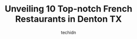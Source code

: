 ---
layout: ampstory
image: https://i0.wp.com/www.depkes.org/wp-content/uploads/2023/06/french-restaurants-0-in-denton-tx-1685819959.jpeg?resize=640,853
author: techidn
featured: false
description: Discover the impressive array of French Restaurants options in Denton TX, where you can find 10 of the largest French Restaurants establishments in the area. From renowned classics to hidden
title: Unveiling 10 Top-notch French Restaurants in Denton TX
cover:
   title: Unveiling 10 Top-notch French Restaurants in Denton TX
   subtitle: Rickpate
   background: https://www.depkes.org/wp-content/uploads/2023/06/french-restaurants-0-in-denton-tx-1685819959.jpeg

pages: 
 - layout: thirds
   top: <h1>#1 Seven Mile Cafe</h1>
   bottom: "<p>Pretty damn good Sunday brunch offerings. From the service, to the food, and atmosphere it was a pretty great dining experience. The negatives were price, wait time and t</p>"
   background: https://www.depkes.org/wp-content/uploads/2023/06/french-restaurants-1-in-denton-tx-1685819959.jpeg
   backgroundblur: true
 - layout: thirds
   top: <h1>#2 Spiral Diner & Bakery</h1>
   bottom: "<p>10/10 experience. Probably one of my favorite vegan restaurants. The service was really really amazing. We were greeted right when we entered and we got to choose our sea</p>"
   background: https://www.depkes.org/wp-content/uploads/2023/06/french-restaurants-2-in-denton-tx-1685819960.jpeg
   cta:
      link: https://www.depkes.org/blog/unveiling-10-top-notch-french-restaurants-in-denton-tx/
      text: Unveiling 10 Top-notch French Restaurants in Denton TX
 - layout: thirds
   top: <h1>#3 Dix Coney Island Denton</h1>
   bottom: "<p>123 N Elm St, Denton, TX 76201, United States</p>"
   background: https://www.depkes.org/wp-content/uploads/2023/06/french-restaurants-3-in-denton-tx-1685819960.jpeg
   cta:
      link: https://www.depkes.org/blog/unveiling-10-top-notch-french-restaurants-in-denton-tx/
      text: Unveiling 10 Top-notch French Restaurants in Denton TX
 - layout: thirds
   top: <h1>#4 Cotton Patch Cafe</h1>
   bottom: "<p>2505 W University Dr Suite 1001, Denton, TX 76201, United States</p>"
   background: https://images.unsplash.com/photo-1615749413727-825b59a857b5?ixlib=rb-4.0.3&ixid=MnwxMjA3fDB8MHxwaG90by1wYWdlfHx8fGVufDB8fHx8&auto=format&fit=crop&w=640&h=853&q=80
   cta:
      link: https://www.depkes.org/blog/unveiling-10-top-notch-french-restaurants-in-denton-tx/
      text: Unveiling 10 Top-notch French Restaurants in Denton TX
 - layout: thirds
   top: <h1>#5 Café Brazil</h1>
   bottom: "<p>501 W University Dr, Denton, TX 76201, United States</p>"
   background: https://images.unsplash.com/photo-1489694553447-4c9339da310d?ixlib=rb-4.0.3&ixid=MnwxMjA3fDB8MHxwaG90by1wYWdlfHx8fGVufDB8fHx8&auto=format&fit=crop&w=640&h=853&q=80
   cta:
      link: https://www.depkes.org/blog/unveiling-10-top-notch-french-restaurants-in-denton-tx/
      text: Unveiling 10 Top-notch French Restaurants in Denton TX
 - layout: thirds
   top: <h1>#6 940s Kitchen & Cocktails</h1>
   bottom: "<p>219 W Oak St, Denton, TX 76201, United States</p>"
   background: https://images.unsplash.com/photo-1553949345-eb786bb3f7ba?ixlib=rb-4.0.3&ixid=MnwxMjA3fDB8MHxwaG90by1wYWdlfHx8fGVufDB8fHx8&auto=format&fit=crop&w=640&h=853&q=80
   cta:
      link: https://www.depkes.org/blog/unveiling-10-top-notch-french-restaurants-in-denton-tx/
      text: Unveiling 10 Top-notch French Restaurants in Denton TX
 - layout: thirds
   top: <h1>#7 North Point Cafe</h1>
   bottom: "<p>2000 W University Dr, Denton, TX 76201, United States</p>"
   background: https://images.unsplash.com/photo-1547366785-564103df7e13?ixlib=rb-4.0.3&ixid=MnwxMjA3fDB8MHxwaG90by1wYWdlfHx8fGVufDB8fHx8&auto=format&fit=crop&w=640&h=853&q=80
   cta:
      link: https://www.depkes.org/blog/unveiling-10-top-notch-french-restaurants-in-denton-tx/
      text: Unveiling 10 Top-notch French Restaurants in Denton TX
 - layout: thirds
   middle: Continue reading...
   background: https://images.unsplash.com/photo-1608501821300-4f99e58bba77?ixlib=rb-4.0.3&ixid=MnwxMjA3fDB8MHxwaG90by1wYWdlfHx8fGVufDB8fHx8&auto=format&fit=crop&w=640&h=853&q=80
   cta:
      link: https://www.depkes.org/blog/unveiling-10-top-notch-french-restaurants-in-denton-tx/
      text: Unveiling 10 Top-notch French Restaurants in Denton TX
      
---
